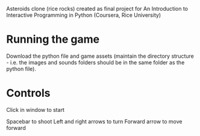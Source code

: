 Asteroids clone (rice rocks) created as final project for An Introduction to Interactive Programming in Python (Coursera, Rice University)

# Running the game
Download the python file and game assets (maintain the directory structure - i.e. the images and sounds folders should be in the same folder as the python file).

# Controls
Click in window to start

Spacebar to shoot
Left and right arrows to turn
Forward arrow to move forward
